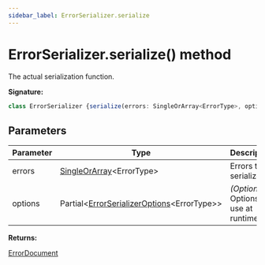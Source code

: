 ```yaml
---
sidebar_label: ErrorSerializer.serialize
---
```

# ErrorSerializer.serialize() method

The actual serialization function.

**Signature:**

```typescript
class ErrorSerializer {serialize(errors: SingleOrArray<ErrorType>, options?: Partial<ErrorSerializerOptions<ErrorType>>): ErrorDocument;}
```

## Parameters

|  Parameter | Type | Description |
|  --- | --- | --- |
|  errors | [SingleOrArray](./ts-japi.singleorarray.md)&lt;ErrorType&gt; | Errors to serialize. |
|  options | Partial&lt;[ErrorSerializerOptions](./ts-japi.errorserializeroptions.md)&lt;ErrorType&gt;&gt; | <i>(Optional)</i> Options to use at runtime. |

**Returns:**

[ErrorDocument](./ts-japi.errordocument.md)

